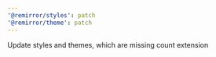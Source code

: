 ```yaml
---
'@remirror/styles': patch
'@remirror/theme': patch
---
```


Update styles and themes, which are missing count extension
